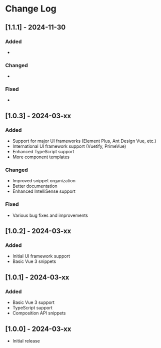 # Change Log

## [1.1.1] - 2024-11-30
### Added
- 

### Changed
- 

### Fixed
- 

## [1.0.3] - 2024-03-xx
### Added
- Support for major UI frameworks (Element Plus, Ant Design Vue, etc.)
- International UI framework support (Vuetify, PrimeVue)
- Enhanced TypeScript support
- More component templates

### Changed
- Improved snippet organization
- Better documentation
- Enhanced IntelliSense support

### Fixed
- Various bug fixes and improvements

## [1.0.2] - 2024-03-xx
### Added
- Initial UI framework support
- Basic Vue 3 snippets

## [1.0.1] - 2024-03-xx
### Added
- Basic Vue 3 support
- TypeScript support
- Composition API snippets

## [1.0.0] - 2024-03-xx
- Initial release